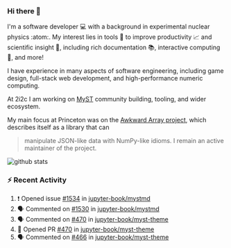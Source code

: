 ### Hi there 👋 

I'm a software developer 💻 with a background in experimental nuclear physics :atom:. My interest lies in tools :wrench: to improve productivity :chart_with_upwards_trend: and scientific insight :telescope:, including rich documentation 📚, interactive computing 🧮, and more! 

I have experience in many aspects of software engineering, including game design, full-stack web development, and high-performance numeric computing. 

At 2i2c I am working on [MyST](https://github.com/jupyter-book/mystmd) community building, tooling, and wider ecosystem. 

My main focus at Princeton was on the [Awkward Array project](awkward-array.org/), which describes itself as a library that can 
> manipulate JSON-like data with NumPy-like idioms. I remain an active maintainer of the project. 

![github stats](https://github-readme-stats.vercel.app/api?username=agoose77&show_icons=true&hide_rank=true&hide_title=true&bg_color=30,e76445,904e95&text_color=efe3ec&icon_color=efe3ec)
<!--
**agoose77/agoose77** is a ✨ _special_ ✨ repository because its `README.md` (this file) appears on your GitHub profile.

Here are some ideas to get you started:

- 🔭 I’m currently working on ...
- 🌱 I’m currently learning ...
- 👯 I’m looking to collaborate on ...
- 🤔 I’m looking for help with ...
- 💬 Ask me about ...
- 📫 How to reach me: ...
- 😄 Pronouns: ...
- ⚡ Fun fact: ...
-->

### :zap: Recent Activity

<!--START_SECTION:activity-->
1. ❗ Opened issue [#1534](https://github.com/jupyter-book/mystmd/issues/1534) in [jupyter-book/mystmd](https://github.com/jupyter-book/mystmd)
2. 🗣 Commented on [#1530](https://github.com/jupyter-book/mystmd/pull/1530#issuecomment-2348950137) in [jupyter-book/mystmd](https://github.com/jupyter-book/mystmd)
3. 🗣 Commented on [#470](https://github.com/jupyter-book/myst-theme/pull/470#issuecomment-2348821520) in [jupyter-book/myst-theme](https://github.com/jupyter-book/myst-theme)
4. 💪 Opened PR [#470](https://github.com/jupyter-book/myst-theme/pull/470) in [jupyter-book/myst-theme](https://github.com/jupyter-book/myst-theme)
5. 🗣 Commented on [#466](https://github.com/jupyter-book/myst-theme/issues/466#issuecomment-2347273028) in [jupyter-book/myst-theme](https://github.com/jupyter-book/myst-theme)
<!--END_SECTION:activity-->
